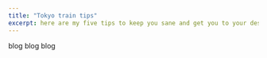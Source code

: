 ```yaml
---
title: "Tokyo train tips"
excerpt: here are my five tips to keep you sane and get you to your destination on the Tokyo Subway
---
```


blog blog blog